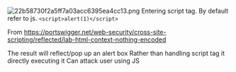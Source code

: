 ![22b58730f2a5ff7a03acc6395ea4cc13.png](../_resources/22b58730f2a5ff7a03acc6395ea4cc13.png)
Entering script tag. By default refer to js. 
`<script>alert(1)</script>`

From <https://portswigger.net/web-security/cross-site-scripting/reflected/lab-html-context-nothing-encoded> 

The result will reflect/pop up an alert box
Rather than handling script tag it directly executing it
Can attack user using JS